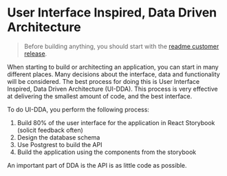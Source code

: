 # User Interface Inspired, Data Driven Architecture

> Before building anything, you should start with the [readme customer release](../customer-release).

When starting to build or architecting an application, you can start in many different places. Many decisions about the interface,
data and functionality will be considered. The best process for doing this is User Interface Inspired, Data Driven
Architecture (UI-DDA). This process is very effective at delivering the smallest amount of code, and the best interface.

To do UI-DDA, you perform the following process:

1. Build 80% of the user interface for the application in React Storybook (solicit feedback often)
2. Design the database schema
3. Use Postgrest to build the API
4. Build the application using the components from the storybook

An important part of DDA is the API is as little code as possible.
